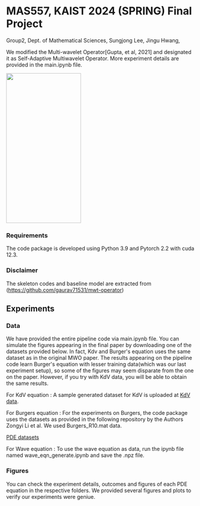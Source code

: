# MAS557, KAIST 2024 (SPRING) Final Project


Group2, Dept. of Mathematical Sciences, Sungjong Lee, Jingu Hwang, 

We modified the Multi-wavelet Operator[Gupta, et al, 2021] and designated it as Self-Adaptive Multiwavelet Operator. 
More experiment details are provided in the main.ipynb file.

<img src="[이미지주소.png](https://github.com/lovekrand/MAS557_final/assets/30506727/9e40790d-d079-453d-8f8e-d530d010fb1b)" width="200" height="400"/>


### Requirements
The code package is developed using Python 3.9 and Pytorch 2.2 with cuda 12.3. 

### Disclaimer
The skeleton codes and baseline model are extracted from (https://github.com/gaurav71531/mwt-operator)

## Experiments
### Data
We have provided the entire pipeline code via main.ipynb file. You can simulate the figures appearing in the final paper by downloading one of the datasets provided below. In fact, Kdv and Burger's equation uses the same dataset as in the original MWO paper. The results appearing on the pipeline code learn Burger's equation with lesser training data(which was our last experiment setup), so some of the figures may seem disparate from the one on the paper. However, if you try with KdV data, you will be able to obtain the same results.

For KdV equation : A sample generated dataset for KdV is uploaded at [KdV data](https://drive.google.com/drive/folders/1--KYHPjl-pkrrGRtH8eg0aG7q8hUjiKg).

For Burgers equation : For the experiments on Burgers, the code package uses the datasets as provided in the following repository by the Authors Zongyi Li et al. We used Burgers_R10.mat data.

[PDE datasets](https://drive.google.com/drive/folders/1UnbQh2WWc6knEHbLn-ZaXrKUZhp7pjt-)

For Wave equation : To use the wave equation as data, run the ipynb file named wave_eqn_generate.ipynb and save the .npz file.

### Figures
You can check the experiment details, outcomes and figures of each PDE equation in the respective folders. We provided several figures and plots to verify our experiments were geniue.
